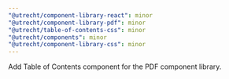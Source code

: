 ```yaml
---
"@utrecht/component-library-react": minor
"@utrecht/component-library-pdf": minor
"@utrecht/table-of-contents-css": minor
"@utrecht/components": minor
"@utrecht/component-library-css": minor
---
```


Add Table of Contents component for the PDF component library.
